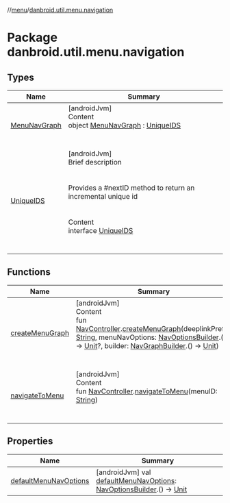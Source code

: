 //[menu](../index.md)/[danbroid.util.menu.navigation](index.md)



# Package danbroid.util.menu.navigation  


## Types  
  
|  Name|  Summary| 
|---|---|
| [MenuNavGraph](-menu-nav-graph/index.md)| [androidJvm]  <br>Content  <br>object [MenuNavGraph](-menu-nav-graph/index.md) : [UniqueIDS](-unique-i-d-s/index.md)  <br><br><br>
| [UniqueIDS](-unique-i-d-s/index.md)| [androidJvm]  <br>Brief description  <br><br><br>Provides a #nextID method to return an incremental unique id<br><br>  <br>Content  <br>interface [UniqueIDS](-unique-i-d-s/index.md)  <br><br><br>


## Functions  
  
|  Name|  Summary| 
|---|---|
| [createMenuGraph](create-menu-graph.md)| [androidJvm]  <br>Content  <br>fun [NavController](https://developer.android.com/reference/kotlin/androidx/navigation/NavController.html).[createMenuGraph](create-menu-graph.md)(deeplinkPrefix: [String](https://kotlinlang.org/api/latest/jvm/stdlib/kotlin/-string/index.html), menuNavOptions: [NavOptionsBuilder](https://developer.android.com/reference/kotlin/androidx/navigation/NavOptionsBuilder.html).() -> [Unit](https://kotlinlang.org/api/latest/jvm/stdlib/kotlin/-unit/index.html)?, builder: [NavGraphBuilder](https://developer.android.com/reference/kotlin/androidx/navigation/NavGraphBuilder.html).() -> [Unit](https://kotlinlang.org/api/latest/jvm/stdlib/kotlin/-unit/index.html))  <br><br><br>
| [navigateToMenu](navigate-to-menu.md)| [androidJvm]  <br>Content  <br>fun [NavController](https://developer.android.com/reference/kotlin/androidx/navigation/NavController.html).[navigateToMenu](navigate-to-menu.md)(menuID: [String](https://kotlinlang.org/api/latest/jvm/stdlib/kotlin/-string/index.html))  <br><br><br>


## Properties  
  
|  Name|  Summary| 
|---|---|
| [defaultMenuNavOptions](index.md#danbroid.util.menu.navigation//defaultMenuNavOptions/#/PointingToDeclaration/)|  [androidJvm] val [defaultMenuNavOptions](index.md#danbroid.util.menu.navigation//defaultMenuNavOptions/#/PointingToDeclaration/): [NavOptionsBuilder](https://developer.android.com/reference/kotlin/androidx/navigation/NavOptionsBuilder.html).() -> [Unit](https://kotlinlang.org/api/latest/jvm/stdlib/kotlin/-unit/index.html)   <br>

